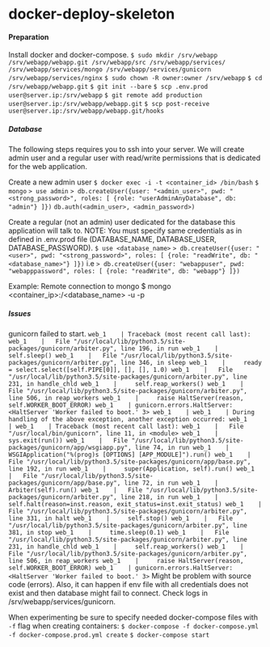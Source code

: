# docker-deploy-skeleton

#### Preparation
Install docker and docker-compose.
`$ sudo mkdir /srv/webapp /srv/webapp/webapp.git /srv/webapp/src /srv/webapp/services/ /srv/webapp/services/mongo /srv/webapp/services/gunicorn /srv/webapp/services/nginx`
`$ sudo chown -R owner:owner /srv/webapp`
`$ cd /srv/webapp/webapp.git`
`$ git init --bare`
`$ scp .env.prod user@server.ip:/srv/webapp`
`$ git remote add production user@server.ip:/srv/webapp/webapp.git`
`$ scp post-receive user@server.ip:/srv/webapp/webapp.git/hooks`

##### Database
The following steps requires you to ssh into your server.
We will create admin user and a regular user with read/write permissions that is dedicated for the web application.

Create a new admin user
`$ docker exec -i -t <container_id> /bin/bash`
`$ mongo`
`> use admin`
`> db.createUser({user: "<admin_user>", pwd: "<strong_password>", roles: [ {role: "userAdminAnyDatabase", db: "admin"} ]})`
`db.auth(<admin_user>, <admin_password>)`

Create a regular (not an admin) user dedicated for the database this application will talk to.
NOTE: You must specify same credentials as in defined in .env.prod file (DATABASE_NAME, DATABASE_USER, DATABASE_PASSWORD).
`$ use <database_name>`
`> db.createUser({user: "<user>", pwd: "<strong_password>", roles: [ {role: "readWrite", db: "<database_name>"} ]})`
i.e
`> db.createUser({user: "webappuser", pwd: "webapppassword", roles: [ {role: "readWrite", db: "webapp"} ]})`

Example: Remote connection to mongo
$ mongo <container_ip>:<port>/<database_name> -u <username> -p <password>

##### Issues
gunicorn failed to start.
`
web_1    | Traceback (most recent call last):
web_1    |   File "/usr/local/lib/python3.5/site-packages/gunicorn/arbiter.py", line 196, in run
web_1    |     self.sleep()
web_1    |   File "/usr/local/lib/python3.5/site-packages/gunicorn/arbiter.py", line 346, in sleep
web_1    |     ready = select.select([self.PIPE[0]], [], [], 1.0)
web_1    |   File "/usr/local/lib/python3.5/site-packages/gunicorn/arbiter.py", line 231, in handle_chld
web_1    |     self.reap_workers()
web_1    |   File "/usr/local/lib/python3.5/site-packages/gunicorn/arbiter.py", line 506, in reap_workers
web_1    |     raise HaltServer(reason, self.WORKER_BOOT_ERROR)
web_1    | gunicorn.errors.HaltServer: <HaltServer 'Worker failed to boot.' 3>
web_1    |
web_1    | During handling of the above exception, another exception occurred:
web_1    |
web_1    | Traceback (most recent call last):
web_1    |   File "/usr/local/bin/gunicorn", line 11, in <module>
web_1    |     sys.exit(run())
web_1    |   File "/usr/local/lib/python3.5/site-packages/gunicorn/app/wsgiapp.py", line 74, in run
web_1    |     WSGIApplication("%(prog)s [OPTIONS] [APP_MODULE]").run()
web_1    |   File "/usr/local/lib/python3.5/site-packages/gunicorn/app/base.py", line 192, in run
web_1    |     super(Application, self).run()
web_1    |   File "/usr/local/lib/python3.5/site-packages/gunicorn/app/base.py", line 72, in run
web_1    |     Arbiter(self).run()
web_1    |   File "/usr/local/lib/python3.5/site-packages/gunicorn/arbiter.py", line 218, in run
web_1    |     self.halt(reason=inst.reason, exit_status=inst.exit_status)
web_1    |   File "/usr/local/lib/python3.5/site-packages/gunicorn/arbiter.py", line 331, in halt
web_1    |     self.stop()
web_1    |   File "/usr/local/lib/python3.5/site-packages/gunicorn/arbiter.py", line 381, in stop
web_1    |     time.sleep(0.1)
web_1    |   File "/usr/local/lib/python3.5/site-packages/gunicorn/arbiter.py", line 231, in handle_chld
web_1    |     self.reap_workers()
web_1    |   File "/usr/local/lib/python3.5/site-packages/gunicorn/arbiter.py", line 506, in reap_workers
web_1    |     raise HaltServer(reason, self.WORKER_BOOT_ERROR)
web_1    | gunicorn.errors.HaltServer: <HaltServer 'Worker failed to boot.' 3>
`
Might be problem with source code (errors).
Also, it can happen if env file with all credentials does not exist and then database might
fail to connect.
Check logs in /srv/webapp/services/gunicorn.

When experimenting be sure to specify needed docker-compose files with `-f` flag when creating containers:
`$ docker-compose -f docker-compose.yml -f docker-compose.prod.yml create`
`$ docker-compose start`
